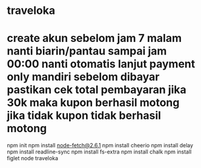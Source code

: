 # traveloka
# create akun sebelom jam 7 malam nanti biarin/pantau sampai jam 00:00 nanti otomatis lanjut payment only mandiri sebelom dibayar pastikan cek total pembayaran jika 30k maka kupon berhasil motong jika tidak kupon tidak berhasil motong

npm init
npm install node-fetch@2.6.1
npm install cheerio
npm install delay
npm install readline-sync
npm install fs-extra
npm install chalk
npm install figlet
node traveloka

